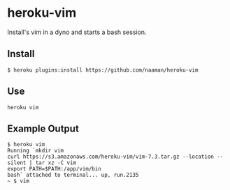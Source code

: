 heroku-vim
==========

Install's vim in a dyno and starts a bash session.

## Install

```
$ heroku plugins:install https://github.com/naaman/heroku-vim
```

## Use

```
heroku vim
```

## Example Output
```
$ heroku vim
Running `mkdir vim
curl https://s3.amazonaws.com/heroku-vim/vim-7.3.tar.gz --location --silent | tar xz -C vim
export PATH=$PATH:/app/vim/bin
bash` attached to terminal... up, run.2135
~ $ vim
```
